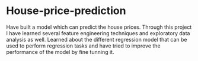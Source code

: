 # House-price-prediction
Have  built a model which can predict the house prices.
Through this project I have learned several feature engineering techniques and exploratory data analysis as well.
Learned about the different regression model that can be used to perform regression tasks and have tried to improve the performance of the model by fine tunning it.
